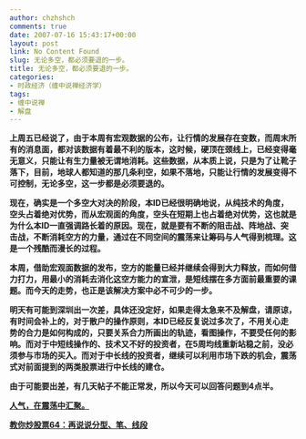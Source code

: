 ```yaml
---
author: chzhshch
comments: true
date: 2007-07-16 15:43:17+00:00
layout: post
link: No Content Found
slug: 无论多空，都必须要退的一步。
title: 无论多空，都必须要退的一步。
categories:
- 时政经济（缠中说禅经济学）
tags:
- 缠中说禅
- 解盘
---
```


			

**上周五已经说了，由于本周有宏观数据的公布，让行情的发展存在变数，而周末所有的消息面，都对该数据有着最不利的版本，这时候，硬顶在颈线上，已经变得毫无意义，只能让有生力量被无谓地消耗。这些数据，从本质上说，只是为了让靴子落下，目前，地球人都知道的那几条利空，如果不落地，只能让行情的发展变得不可控制，无论多空，这一步都是必须要退的。**

**现在，确实是一个多空大对决的阶段，本ID已经很明确地说，从纯技术的角度，空头占着绝对优势，而从宏观面的角度，空头在短期上也占着绝对优势，这也就是为什么本ID一直强调路长着的原因。现在，就是要有不断的阻击战、阵地战、突击战，不断消耗空方的力量，通过在不同空间的震荡来让筹码与人气得到梳理。这是一个残酷而漫长的过程。**

**本周，借助宏观面数据的发布，空方的能量已经并继续会得到大力释放，而如何借力打力，用最小的消耗去消化这空方能力的宣泄，是短线摆在多方面前最重要的课题。而今天的走势，也正是该解决方案中必不可少的一步。**

**明天有可能到深圳出一次差，具体还没定好，如果走得太急来不及解盘，请原谅，有时间会补上的，对于散户的操作原则，本ID已经反复说过多次了，不用关心走势的合力是如何构成的，只要关系合力所画出的轨迹，看图操作，不要受任何的影响。而对于中短线操作的、技术又不好的投资者，在5周均线重新站稳之前，没必须参与市场的买入。而对于中长线的投资者，继续可以利用市场下跌的机会，震荡式对前面提到的两类股票进行中长线的建仓。**

**由于可能要出差，有几天帖子不能正常发，所以今天可以回答问题到4点半。**

[**人气，在震荡中汇聚。**](http://blog.sina.com.cn/u/486e105c01000bq4)[](http://blog.sina.com.cn/control/writing/scriber/%C3%88%C3%8B%C3%86%C3%B8%C2%A3%C2%AC%C3%94%C3%9A%C3%95%C3%B0%C2%B5%C2%B4%C3%96%C3%90%C2%BB%C3%A3%C2%BE%C3%9B%C2%A1%C2%A3)

[**教你炒股票64：再说说分型、笔、线段**](http://blog.sina.com.cn/u/486e105c01000bpo)

